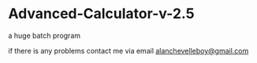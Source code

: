Advanced-Calculator-v-2.5
=========================

a huge batch program

if there is any problems contact me via email alanchevelleboy@gmail.com